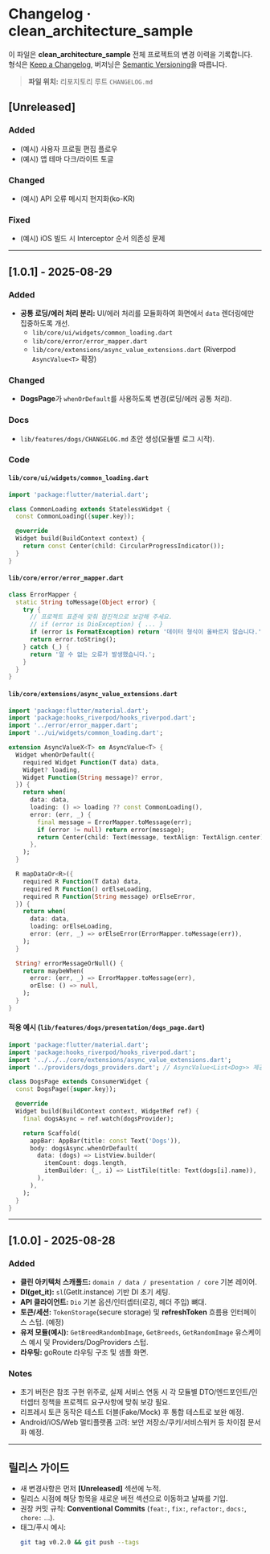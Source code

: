 # Changelog · clean_architecture_sample

이 파일은 **clean_architecture_sample** 전체 프로젝트의 변경 이력을 기록합니다.  
형식은 [Keep a Changelog](https://keepachangelog.com/ko/1.1.0/), 버저닝은 [Semantic Versioning](https://semver.org/lang/ko/)을 따릅니다.

> **파일 위치:** 리포지토리 루트 `CHANGELOG.md`

## [Unreleased]
### Added
- (예시) 사용자 프로필 편집 플로우
- (예시) 앱 테마 다크/라이트 토글

### Changed
- (예시) API 오류 메시지 현지화(ko-KR)

### Fixed
- (예시) iOS 빌드 시 Interceptor 순서 의존성 문제

---

## [1.0.1] - 2025-08-29
### Added
- **공통 로딩/에러 처리 분리:** UI/에러 처리를 모듈화하여 화면에서 `data` 렌더링에만 집중하도록 개선.
  - `lib/core/ui/widgets/common_loading.dart`
  - `lib/core/error/error_mapper.dart`
  - `lib/core/extensions/async_value_extensions.dart` (Riverpod `AsyncValue<T>` 확장)

### Changed
- **DogsPage**가 `whenOrDefault`를 사용하도록 변경(로딩/에러 공통 처리).

### Docs
- `lib/features/dogs/CHANGELOG.md` 초안 생성(모듈별 로그 시작).

### Code
#### `lib/core/ui/widgets/common_loading.dart`
```dart
import 'package:flutter/material.dart';

class CommonLoading extends StatelessWidget {
  const CommonLoading({super.key});

  @override
  Widget build(BuildContext context) {
    return const Center(child: CircularProgressIndicator());
  }
}
```

#### `lib/core/error/error_mapper.dart`
```dart
class ErrorMapper {
  static String toMessage(Object error) {
    try {
      // 프로젝트 표준에 맞춰 점진적으로 보강해 주세요.
      // if (error is DioException) { ... }
      if (error is FormatException) return '데이터 형식이 올바르지 않습니다.';
      return error.toString();
    } catch (_) {
      return '알 수 없는 오류가 발생했습니다.';
    }
  }
}
```

#### `lib/core/extensions/async_value_extensions.dart`
```dart
import 'package:flutter/material.dart';
import 'package:hooks_riverpod/hooks_riverpod.dart';
import '../error/error_mapper.dart';
import '../ui/widgets/common_loading.dart';

extension AsyncValueX<T> on AsyncValue<T> {
  Widget whenOrDefault({
    required Widget Function(T data) data,
    Widget? loading,
    Widget Function(String message)? error,
  }) {
    return when(
      data: data,
      loading: () => loading ?? const CommonLoading(),
      error: (err, _) {
        final message = ErrorMapper.toMessage(err);
        if (error != null) return error(message);
        return Center(child: Text(message, textAlign: TextAlign.center));
      },
    );
  }

  R mapDataOr<R>({
    required R Function(T data) data,
    required R Function() orElseLoading,
    required R Function(String message) orElseError,
  }) {
    return when(
      data: data,
      loading: orElseLoading,
      error: (err, _) => orElseError(ErrorMapper.toMessage(err)),
    );
  }

  String? errorMessageOrNull() {
    return maybeWhen(
      error: (err, _) => ErrorMapper.toMessage(err),
      orElse: () => null,
    );
  }
}
```


#### 적용 예시 (`lib/features/dogs/presentation/dogs_page.dart`)
```dart
import 'package:flutter/material.dart';
import 'package:hooks_riverpod/hooks_riverpod.dart';
import '../../../core/extensions/async_value_extensions.dart';
import '../providers/dogs_providers.dart'; // AsyncValue<List<Dog>> 제공

class DogsPage extends ConsumerWidget {
  const DogsPage({super.key});

  @override
  Widget build(BuildContext context, WidgetRef ref) {
    final dogsAsync = ref.watch(dogsProvider);

    return Scaffold(
      appBar: AppBar(title: const Text('Dogs')),
      body: dogsAsync.whenOrDefault(
        data: (dogs) => ListView.builder(
          itemCount: dogs.length,
          itemBuilder: (_, i) => ListTile(title: Text(dogs[i].name)),
        ),
      ),
    );
  }
}
```

---

## [1.0.0] - 2025-08-28
### Added
- **클린 아키텍처 스캐폴드:** `domain / data / presentation / core` 기본 레이어.
- **DI(get_it):** `sl`(GetIt.instance) 기반 DI 초기 세팅.
- **API 클라이언트:** `Dio` 기본 옵션/인터셉터(로깅, 헤더 주입) 뼈대.
- **토큰/세션:** `TokenStorage`(secure storage) 및 **refreshToken** 흐름용 인터페이스 스텁. (예정)
- **유저 모듈(예시):** `GetBreedRandombImage`, `GetBreeds`, `GetRandomImage` 유스케이스 예시 및 Providers/DogProviders 스텁.
- **라우팅:** goRoute 라우팅 구조 및 샘플 화면.

### Notes
- 초기 버전은 참조 구현 위주로, 실제 서비스 연동 시 각 모듈별 DTO/엔드포인트/인터셉터 정책을 프로젝트 요구사항에 맞춰 보강 필요.
- 리프레시 토큰 동작은 테스트 더블(Fake/Mock) 후 통합 테스트로 보완 예정.
- Android/iOS/Web 멀티플랫폼 고려: 보안 저장소/쿠키/서비스워커 등 차이점 문서화 예정.

---

## 릴리스 가이드
- 새 변경사항은 먼저 **[Unreleased]** 섹션에 누적.
- 릴리스 시점에 해당 항목을 새로운 버전 섹션으로 이동하고 날짜를 기입.
- 권장 커밋 규칙: **Conventional Commits** (`feat:`, `fix:`, `refactor:`, `docs:`, `chore:` …).
- 태그/푸시 예시:
  ```sh
  git tag v0.2.0 && git push --tags
  ```
